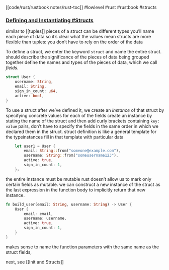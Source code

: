 [[code/rust/rustbook notes/rust-toc]]
#lowlevel #rust #rustbook #structs

### [Defining and Instantiating #Structs](https://doc.rust-lang.org/book/ch05-01-defining-structs.html#defining-and-instantiating-structs) 

similar to [[tuples]]
pieces of a struct can be different types
you’ll name each piece of data so it’s clear what the values mean
structs are more flexible than tuples: you don’t have to rely on the order of the data

To define a struct, we enter the keyword `struct` and name the entire struct.
should describe the significance of the pieces of data being grouped together
define the names and types of the pieces of data, which we call _fields_.
```rust
struct User {
    username: String,
    email: String,
    sign_in_count: u64,
    active: bool,
}
```
To use a struct after we’ve defined it, we create an _instance_ of that struct by specifying concrete values for each of the fields
create an instance by stating the name of the struct and then add curly brackets containing `key: value` pairs,
don’t have to specify the fields in the same order in which we declared them in the struct.
struct definition is like a general template for the typeinstances fill in that template with particular data
```rust
    let user1 = User {
        email: String::from("someone@example.com"),
        username: String::from("someusername123"),
        active: true,
        sign_in_count: 1,
    };
```

the entire instance must be mutable
rust doesn’t allow us to mark only certain fields as mutable.
we can construct a new instance of the struct as the last expression in the function body to implicitly return that new instance.
```rust
fn build_user(email: String, username: String) -> User {
    User {
        email: email,
        username: username,
        active: true,
        sign_in_count: 1,
    }
}
```
makes sense to name the function parameters with the same name as the struct fields,

next, see [[Init and Structs]]
